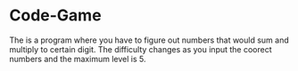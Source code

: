 # Code-Game
The is a program where you have to figure out numbers that would sum and multiply to certain digit. The difficulty changes as you input the coorect numbers and the maximum level is 5.
